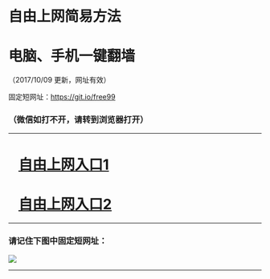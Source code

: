 ﻿# 自由上网简易方法

# 电脑、手机一键翻墙

（2017/10/09 更新，网址有效）

固定短网址：https://git.io/free99

### （微信如打不开，请转到浏览器打开）


***





# &nbsp;&nbsp; <a href="http://ft32263682.fwq-tz-1001.info/fwqtz01.html?t=10090013754 " target="_blank">自由上网入口1</a>
# &nbsp;&nbsp; <a href="http://ft2742732431.fwq-tz-1002.info/fwqtz02.html?t=100900110293 " target="_blank">自由上网入口2</a>
***

### 请记住下图中固定短网址：

<img src="https://s3-us-west-2.amazonaws.com/fwq-1001/yjfq-20170905okok.png" /> 


***

